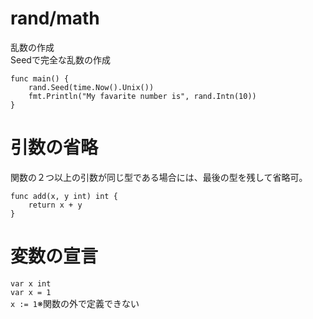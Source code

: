 # rand/math
乱数の作成  
Seedで完全な乱数の作成
```
func main() {
    rand.Seed(time.Now().Unix())
    fmt.Println("My favarite number is", rand.Intn(10))
}
```

# 引数の省略
関数の２つ以上の引数が同じ型である場合には、最後の型を残して省略可。
```
func add(x, y int) int {
    return x + y
}
```

# 変数の宣言

`var x int`  
`var x = 1`  
`x := 1`※関数の外で定義できない
